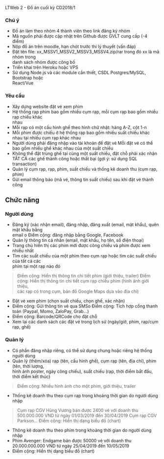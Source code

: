 LTWeb	2	- Đồ án	cuối	kỳ
CD2018/1
### Chú	ý
- Đồ án	làm	theo	nhóm	4	thành	viên	theo	link	đăng	ký	nhóm
- Mã	nguồn	phải	được	cập	nhật	trên	Github	được	GVLT	cung	cấp	(-4	điểm)
- Nộp	đồ án	trên	moodle,	hạn	chót	trước	thi	lý	thuyết	(vấn	đáp)
- Đặt	tên	file:	xx_MSSV1_MSSV2_MSSV3_MSSV4.zip/rar trong	đó	xx là	mã	nhóm	trong	
danh	sách	nhóm	được	công	bố
- Triển	khai	trên	Heroku	hoặc	VPS
- Sử dụng	Node.js	và	các	module	cần	thiết,	CSDL	Postgres/MySQL,	Bootstrap hoặc	
React/Vue

### Yêu	cầu
- Xây	dựng	website	đặt	vé	xem	phim
- Hệ thống	rạp	phim	bao	gồm	nhiều	cụm	rạp,	mỗi	cụm	rạp	bao	gồm	nhiều	rạp	chiếu	khác	
nhau
- Mỗi	rạp	có	một	cấu	hình	ghế theo	hình	chữ nhật:	hàng	A-Z,	cột	1-n
- Mỗi	phim	được	chiếu	ở hệ thống	rạp	bao	gồm	nhiều	suất	chiếu	khác	nhau	tại	nhiều	cụm	
rạp	khác nhau
- Người	dùng	phải	đăng	nhập	vào	tài	khoản	để đặt	vé
 Mỗi	đặt	vé	có	thể bao	gồm	nhiều	ghế khác	nhau	của	một	suất	chiếu
- Không	thể đặt trùng	ghế tại	cùng	một	suất	chiếu,	đặt	chỗ phải	xác	nhận	TẤT	CẢ các	ghế
thành	công	hoặc	thất	bại (gợi	ý:	sử dụng	SQL	transaction)
- Quản	lý	cụm	rạp,	rạp,	phim,	suất	chiếu	và	thống	kê	doanh	thu	(cụm	rạp,	phim)
- Gửi	email	thông	báo	(mã	vé,	thông	tin	suất	chiếu)	sau	khi	đặt	vé	thành	công
## Chức	năng
### Người	dùng
- Đăng	ký (xác	nhận	email),	đăng	nhập,	đăng	xuất	(email,	mật	khẩu),	quên	mật	khẩu	bằng	
email
o Điểm	cộng:	đăng	nhập	bằng	Google,	Facebook
- Quản	lý	thông	tin	cá	nhân	(email,	mật	khẩu,	họ tên,	số điện	thoại)
- Trang	chủ hiển	thị các	phim	mới	được	công	chiếu và	phim	được	xem	nhiều	nhất
- Tìm	các suất	chiếu	của	một	phim	theo	cụm	rạp	hoặc	tìm	các	suất	chiếu	của	tất	cả các	
phim	tại	một	rạp	nào	đó
> Điểm	cộng:	Hiển	thị thông	tin	chi	tiết	phim	(giới	thiệu,	trailer)
> Điểm	cộng:	Hiển	thị thông	tin	chi	tiết	cụm	rạp chiếu	phim	(hình	ảnh	giới	thiệu,	
các	rạp	có	trong	cụm,	bản	đồ Google	Maps dựa	vào	địa	chỉ)
- Đặt	vé	xem	phim (chọn	suất	chiếu,	chọn	ghế,	xác	nhận)
- Điểm	cộng:	Gửi	thông	tin	vé	qua	SMSo Điểm	cộng:	Tích	hợp	cổng	thanh	toán (Paypal,	Momo,	ZaloPay,	Grab…)
- Điểm	cộng:	Barcode/QRCode cho	đặt	chỗ
- Xem	lại	các	danh	sách	các	đặt	vé	trong	lịch	sử (ngày/giờ,	phim,	rạp/cụm	rạp,	ghế)
### Quản	lý
- Có	phần	đăng	nhập	riêng,	có	thể sử dụng	chung	hoặc	riêng	hệ thống	người	dùng
- Quản	lý	(thêm/xóa)	rạp (tên,	cấu	hình	ghế),	cụm	rạp (tên,	địa	chỉ),	phim (tên,	thời	lượng,	
hình	ảnh	poster,	ngày	công	chiếu),	suất	chiếu (rạp,	thời	điểm	bắt	đầu,	thời	điểm	kết	
thúc)
> Điểm	cộng:	Nhiều	hình	ảnh	cho	một	phim, giới	thiệu, trailer
- Thống	kê	doanh	thu	theo	cụm	rạp trong	khoảng	thời	gian	do	người	dùng	nhập
> Cụm	rạp	CGV	Hùng	Vương	bán	được	2400	vé	với	doanh	thu	500.000.000	VND	từ
ngày	01/03/2019 đến	30/04/2019
> Cụm	rạp	CGV	Parkson…
> Điểm	cộng:	Hiển	thị dạng	biểu	đồ (chart)
- Thông	kê	doanh	thu	theo	phim trong	khoảng	thời	gian	do	người	dùng	nhập
- Phim	Avenger:	Endgame	bán	được	50000	vé	với	doanh	thu	20.000.000.000	VND	
từ ngày	25/04/2019 đến	10/05/2019
- Điểm	cộng:	Hiển	thị dạng	biểu	đồ (chart)
